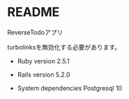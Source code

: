 # README
ReverseTodoアプリ

turbolinksを無効化する必要があります。

* Ruby version
2.5.1

* Rails version
5.2.0

* System dependencies
Postgresql 10

